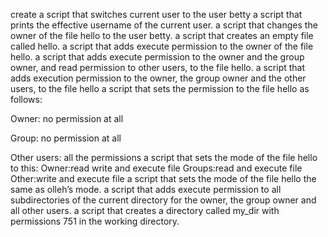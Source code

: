 create a script that switches current user to the user betty
a script that prints the effective username of the current user.
 a script that changes the owner of the file hello to the user betty.
 a script that creates an empty file called hello.
a script that adds execute permission to the owner of the file hello.
a script that adds execute permission to the owner and the group owner, and read permission to other users, to the file hello.
a script that adds execution permission to the owner, the group owner and the other users, to the file hello
a script that sets the permission to the file hello as follows:



Owner: no permission at all

Group: no permission at all

Other users: all the permissions
 a script that sets the mode of the file hello to this:
Owner:read write and execute file
Groups:read and execute file
Other:write and execute file
 a script that sets the mode of the file hello the same as olleh’s mode.
 a script that adds execute permission to all subdirectories of the current directory for the owner, the group owner and all other users.
 a script that creates a directory called my_dir with permissions 751 in the working directory.
